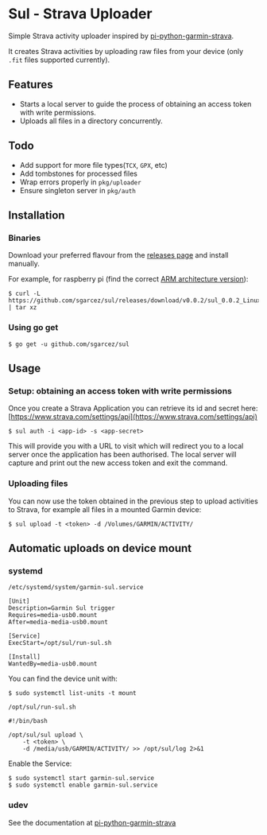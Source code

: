 # Sul - Strava Uploader

Simple Strava activity uploader inspired by [pi-python-garmin-strava](https://github.com/thegingerbloke/pi-python-garmin-strava).

It creates Strava activities by uploading raw files from your device (only `.fit` files supported currently).

## Features

- Starts a local server to guide the process of obtaining an access token with write permissions.
- Uploads all files in a directory concurrently.

## Todo

- Add support for more file types(`TCX`, `GPX`, etc)
- Add tombstones for processed files
- Wrap errors properly in `pkg/uploader`
- Ensure singleton server in `pkg/auth`

## Installation

### Binaries

Download your preferred flavour from the [releases page](https://github.com/sgarcez/sul/releases) and install manually.

For example, for raspberry pi (find the correct [ARM architecture version](https://en.wikipedia.org/wiki/Raspberry_Pi#Specifications)):

```shell
$ curl -L https://github.com/sgarcez/sul/releases/download/v0.0.2/sul_0.0.2_Linux_armv7.tar.gz | tar xz
```

### Using go get

```shell
$ go get -u github.com/sgarcez/sul
```

## Usage

### Setup: obtaining an access token with write permissions

Once you create a Strava Application you can retrieve its id and secret here: [https://www.strava.com/settings/api](https://www.strava.com/settings/api)

```
$ sul auth -i <app-id> -s <app-secret>
```

This will provide you with a URL to visit which will redirect you to a local server once the application has been authorised. The local server will capture and print out the new access token and exit the command.

### Uploading files

You can now use the token obtained in the previous step to upload activities to Strava, for example all files in a mounted Garmin device:

```
$ sul upload -t <token> -d /Volumes/GARMIN/ACTIVITY/
```

## Automatic uploads on device mount

### systemd

`/etc/systemd/system/garmin-sul.service`

```
[Unit]
Description=Garmin Sul trigger
Requires=media-usb0.mount
After=media-media-usb0.mount

[Service]
ExecStart=/opt/sul/run-sul.sh

[Install]
WantedBy=media-usb0.mount
```

You can find the device unit with:

```
$ sudo systemctl list-units -t mount
```

`/opt/sul/run-sul.sh`

```
#!/bin/bash

/opt/sul/sul upload \
    -t <token> \
    -d /media/usb/GARMIN/ACTIVITY/ >> /opt/sul/log 2>&1
```

Enable the Service:

```
$ sudo systemctl start garmin-sul.service
$ sudo systemctl enable garmin-sul.service
```

### udev

See the documentation at [pi-python-garmin-strava](https://github.com/thegingerbloke/pi-python-garmin-strava)
